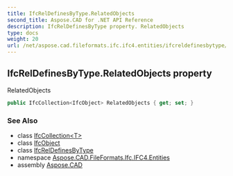 ```yaml
---
title: IfcRelDefinesByType.RelatedObjects
second_title: Aspose.CAD for .NET API Reference
description: IfcRelDefinesByType property. RelatedObjects
type: docs
weight: 20
url: /net/aspose.cad.fileformats.ifc.ifc4.entities/ifcreldefinesbytype/relatedobjects/
---
```

## IfcRelDefinesByType.RelatedObjects property

RelatedObjects

```csharp
public IfcCollection<IfcObject> RelatedObjects { get; set; }
```

### See Also

* class [IfcCollection&lt;T&gt;](../../../aspose.cad.fileformats.ifc/ifccollection-1/)
* class [IfcObject](../../ifcobject/)
* class [IfcRelDefinesByType](../)
* namespace [Aspose.CAD.FileFormats.Ifc.IFC4.Entities](../../ifcreldefinesbytype/)
* assembly [Aspose.CAD](../../../)


